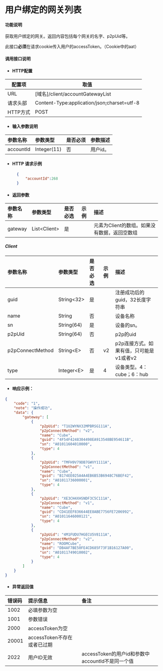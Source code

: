# 用户绑定的网关列表

#### 功能说明

获取用户绑定的网关。返回内容包括每个网关的名字、p2pUid等。

此接口**必须**在请求cookie传入用户的accessToken。（Cookie中的aat）

#### 调用接口说明

* #### HTTP配置

| 配置项 | 取值 |
| --- | --- |
| URL | \[域名\]/client/accountGatewayList |
| 请求头部 | Content-Type:application/json;charset=utf-8 |
| HTTP方式 | POST |

* #### 输入参数说明

| 参数名称 | 参数类型 | 是否必须 | 参数描述 |
| :--- | :--- | :--- | :--- |
| accountId | Integer\(11\) | 否 | 用户id。 |

* #### HTTP 请求示例

  ```json
    {
        "accountId":268
    }
  ```
* #### 返回参数

| 参数名称 | 参数类型 | 是否必选 | 示例 | 描述 |
| :--- | :--- | :--- | :--- | :--- |
| gateway | List&lt;Client&gt; | 是 |  | 元素为Client的数组。如果没有数据，返回空数组 |

##### Client

| 参数名称 | 参数类型 | 是否必选 | 示例 | 描述 |
| :--- | :--- | :--- | :--- | :--- |
| guid | String&lt;32&gt; | 是 |  | 注册成功后的guid，32长度字符串 |
| name | String | 否 |  | 设备名称 |
| sn | String\(64\) | 是 |  | 设备的sn。 |
| p2pUid | String\(64\) | 否 |  | p2p的uid |
| p2pConnectMethod | String&lt;E&gt; | 否 | v2 | p2p连接方式。如果有值，只可能是v1或者v2 |
| type | Integer&lt;E&gt; | 是 | 4 | 设备类型。4：cube；6：hub |

* #### 响应示例：

```json
{
    "code": "1",
    "note": "操作成功",
    "data": {
        "gateway": [
            {
                "p2pUid": "T1U2WYNX32MPBRSG111A",
                "p2pConnectMethod": "v2",
                "name": "Cube",
                "guid": "4F54F4248304498EA913548BE954611B",
                "sn": "A01011604010000",
                "type": 4
            },
            {
                "p2pUid": "TMFH9V79DB7GWVY1111A",
                "p2pConnectMethod": "v1",
                "name": "Cube",
                "guid": "B174EE025A4A4EB6B53B6948C76BEF42",
                "sn": "A01011736000001",
                "type": 4
            },
            {
                "p2pUid": "XE3CH4XHSNDF3C5C111A",
                "p2pConnectMethod": "v1",
                "name": "Cube",
                "guid": "CD41EEF836644EE8ABE7756FE7206992",
                "sn": "A01011646000121",
                "type": 4
            },
            {
                "p2pUid": "4M1FUDU7HGECU5V8111A",
                "p2pConnectMethod": "v2",
                "name": "ROOMCube",
                "guid": "DB4AF7BE50FE4CD685F73F1B16127A00",
                "sn": "A01011749010002",
                "type": 4
            }
        ]
    }
}
```

* #### 异常返回值

| 错误码 | 提示信息 | 备注 |
| :--- | :--- | :--- |
| 1002 | 必填参数为空 |  |
| 1001 | 参数错误 |  |
| 2000 | accessToken为空 |  |
| 20001 | accessToken不存在或者已过期 |  |
| 2022 | 用户ID无效 | accessToken的用户id和参数中accountId不是同一个值 |



